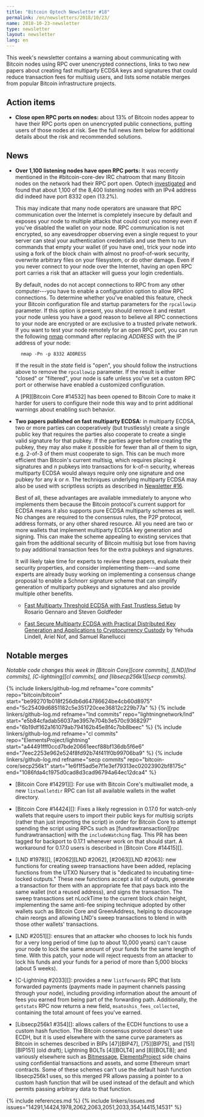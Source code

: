```yaml
---
title: "Bitcoin Optech Newsletter #18"
permalink: /en/newsletters/2018/10/23/
name: 2018-10-23-newsletter
type: newsletter
layout: newsletter
lang: en
---
```

This week's newsletter contains a warning about communicating with
Bitcoin nodes using RPC over unencrypted connections, links to two new papers
about creating fast multiparty ECDSA keys and signatures that could reduce
transaction fees for multisig users, and lists some notable merges from
popular Bitcoin infrastructure projects.

## Action items

- **Close open RPC ports on nodes:** about 13% of Bitcoin
  nodes appear to have their RPC ports open on unencrypted public
  connections, putting users of those nodes at risk.  See the full news
  item below for additional details about the risk and recommended
  solutions.

## News

- **Over 1,100 listening nodes have open RPC ports:** It was recently
  mentioned in the #bitcoin-core-dev IRC chatroom that many Bitcoin
  nodes on the network had their RPC port open.  Optech
  [investigated][port scan summary] and found that about 1,100 of the
  8,400 listening nodes with an IPv4 address did indeed have port 8332
  open (13.2%).

    This may indicate that many node operators are unaware that RPC
    communication over the Internet is completely insecure by default
    and exposes your node to multiple attacks that could cost you money
    even if you've disabled the wallet on your node.  RPC communication
    is not encrypted, so any eavesdropper observing even a single request
    to your server can steal your authentication credentials and use them
    to run commands that empty your wallet (if you have one), trick your
    node into using a fork of the block chain with almost no
    proof-of-work security, overwrite arbitrary files on your
    filesystem, or do other damage.  Even if you never connect to your
    node over the Internet, having an open RPC port carries a risk that
    an attacker will guess your login credentials.

    By default, nodes do not accept connections to RPC from any other
    computer---you have to enable a configuration option to allow RPC
    connections.  To determine whether you've enabled this feature,
    check your Bitcoin configuration file and startup parameters for the
    `rpcallowip` parameter.  If this option is present, you should
    remove it and restart your node unless you have a good reason to
    believe all RPC connections to your node are encrypted or are
    exclusive to a trusted private network.  If you want to test your
    node remotely for an open RPC port, you can run the following
    [nmap][] command after replacing *ADDRESS* with the IP address of
    your node:

        nmap -Pn -p 8332 ADDRESS

    If the result in the *state* field is "open", you should follow the
    instructions above to remove the `rpcallowip` parameter.  If the
    result is either "closed" or "filtered", your node is safe unless
    you've set a custom RPC port or otherwise have enabled a customized
    configuration.

    A [PR][Bitcoin Core #14532] has been opened to Bitcoin Core to make
    it harder for users to configure their node this way and to print
    additional warnings about enabling such behavior.

- **Two papers published on fast multiparty ECDSA:** in multiparty
  ECDSA, two or more parties can cooperatively (but trustlessly) create
  a single public key that requires the parties also cooperate to create
  a single valid signature for that pubkey.  If the parties agree before
  creating the pubkey, they may also make it possible for fewer than all
  of them to sign, e.g. 2-of-3 of them must cooperate to sign.  This can
  be much more efficient than Bitcoin's current multisig, which requires
  placing *k* signatures and *n* pubkeys into transactions for k-of-n
  security, whereas multiparty ECDSA would always require only one
  signature and one pubkey for any *k* or *n*.  The techniques
  underlying multiparty ECDSA may also be used with scriptless scripts
  as described in [Newsletter #16][news16 mpecdsa].

    Best of all, these advantages are available immediately to anyone
    who implements them because the Bitcoin protocol's current support
    for ECDSA means it also supports pure ECDSA multiparty schemes as
    well.  No changes are required to the consensus rules, the P2P
    protocol, address formats, or any other shared resource.  All you
    need are two or more wallets that implement multiparty ECDSA key
    generation and signing.  This can make the scheme appealing to
    existing services that gain from the additional security of Bitcoin
    multisig but lose from having to pay additional transaction fees for
    the extra pubkeys and signatures.

    It will likely take time for experts to review these papers,
    evaluate their security properties, and consider implementing
    them---and some experts are already busy working on implementing a
    consensus change proposal to enable a Schnorr signature
    scheme that can simplify generation of multiparty pubkeys and signatures
    and also provide multiple other benefits.

    - [Fast Multiparty Threshold ECDSA with Fast Trustless Setup][mpecdsa goldfeder] by Rosario Gennaro and Steven Goldfeder

    - [Fast Secure Multiparty ECDSA with Practical Distributed Key Generation and Applications to Cryptocurrency Custody][mpecdsa lindell] by Yehuda Lindell, Ariel Nof, and Samuel Ranellucci

[mpecdsa goldfeder]: http://stevengoldfeder.com/papers/GG18.pdf
[mpecdsa lindell]: https://eprint.iacr.org/2018/987.pdf

## Notable merges

*Notable code changes this week in [Bitcoin Core][core commits],
[LND][lnd commits], [C-lightning][cl commits], and [libsecp256k1][secp
commits].*

{% include linkers/github-log.md
  refname="core commits"
  repo="bitcoin/bitcoin"
  start="be992701b018f256db6d64786624be4cb60d8975"
  end="5c25409d6851182c5e351720cee36812c229b77a"
%}
{% include linkers/github-log.md
  refname="lnd commits"
  repo="lightningnetwork/lnd"
  start="e5b84cfadab56037ae3957e704b3e570c9368297"
  end="6b19df162a161079ab794162b45e8f4c7bb8beec"
%}
{% include linkers/github-log.md
  refname="cl commits"
  repo="ElementsProject/lightning"
  start="a44491fff0ccd7bde20661eecf88bf136db5f6e6"
  end="7eec2253e962e524f8fd92b74f411f0b99706ba9"
%}
{% include linkers/github-log.md
  refname="secp commits"
  repo="bitcoin-core/secp256k1"
  start="1e6f1f5ad5e7f1e3ef79313ec02023902bf8175c"
  end="1086fda4c1975d0cad8d3cad96794a64ec12dca4"
%}

- [Bitcoin Core #14291][]: For use with Bitcoin Core's multiwallet mode,
  a new `listwalletdir` RPC can list all available wallets in the wallet
  directory.

- [Bitcoin Core #14424][]: Fixes a likely regression in 0.17.0 for
  watch-only wallets that require users to import their public keys for
  multisig scripts (rather than just importing the script) in order for
  Bitcoin Core to attempt spending the script using RPCs such as
  [fundrawtransaction][rpc fundrawtransaction] with the
  `includeWatching` flag.  This PR has been tagged for backport to
  0.17.1 whenever work on that should start.  A workaround for 0.17.0
  users is described in [Bitcoin Core #14415][].

- [LND #1978][], [#2062][LND #2062], [#2063][LND #2063]: new functions
  for creating sweep transactions have been added, replacing functions
  from the UTXO Nursery that is "dedicated to incubating time-locked
  outputs."  These new functions accept a list of outputs, generate a
  transaction for them with an appropriate fee that pays back into the
  same wallet (not a reused address), and signs the transaction.  The
  sweep transactions set nLockTime to the current block chain height,
  implementing the same anti-fee sniping technique adopted by other
  wallets such as Bitcoin Core and GreenAddress, helping to discourage
  chain reorgs and allowing LND's sweep transactions to blend in with
  those other wallets' transactions.

- [LND #2051][]: ensures that an attacker who chooses to lock his funds
  for a very long period of time (up to about 10,000 years) can't cause
  your node to lock the same amount of your funds for the same length of
  time.  With this patch, your node will reject requests from an
  attacker to lock his funds and your funds for a period of more than
  5,000 blocks (about 5 weeks).

- [C-Lightning #2033][]: provides a new `listforwards` RPC that lists
  forwarded payments (payments made in payment channels passing through
  your node), including providing information about the amount of fees
  you earned from being part of the forwarding path.  Additionally, the
  `getstats` RPC now returns a new field, `msatoshis_fees_collected`,
  containing the total amount of fees you've earned.

- [Libsecp256k1 #354][]: allows callers of the ECDH functions to use a
  custom hash function.  The Bitcoin consensus protocol doesn't use
  ECDH, but it is used elsewhere with the same curve parameters as
  Bitcoin in schemes described in BIPs [47][BIP47], [75][BIP75], and
  [151][BIP151] (old draft); Lightning BOLTs [4][BOLT4] and [8][BOLT8];
  and variously elsewhere such as [Bitmessage][], [ElementsProject][]
  side chains using confidential transactions and assets, and some
  Ethereum smart contracts.  Some of these schemes can't use the default
  hash function libsecp256k1 uses, so this merged PR allows passing a
  pointer to a custom hash function that will be used instead of the
  default and which permits passing arbitrary data to that function.

{% include references.md %}
{% include linkers/issues.md issues="14291,14424,1978,2062,2063,2051,2033,354,14415,14531" %}

[bitmessage]: https://bitmessage.org/wiki/Encryption
[elementsproject]: https://elementsproject.org/
[port scan summary]: https://gist.github.com/harding/bf6115a567e80ba5e737242b91c97db2
[nmap]: https://nmap.org/download.html
[news16 mpecdsa]: {{news16}}#multiparty-ecdsa-for-scriptless-lightning-network-payment-channels
